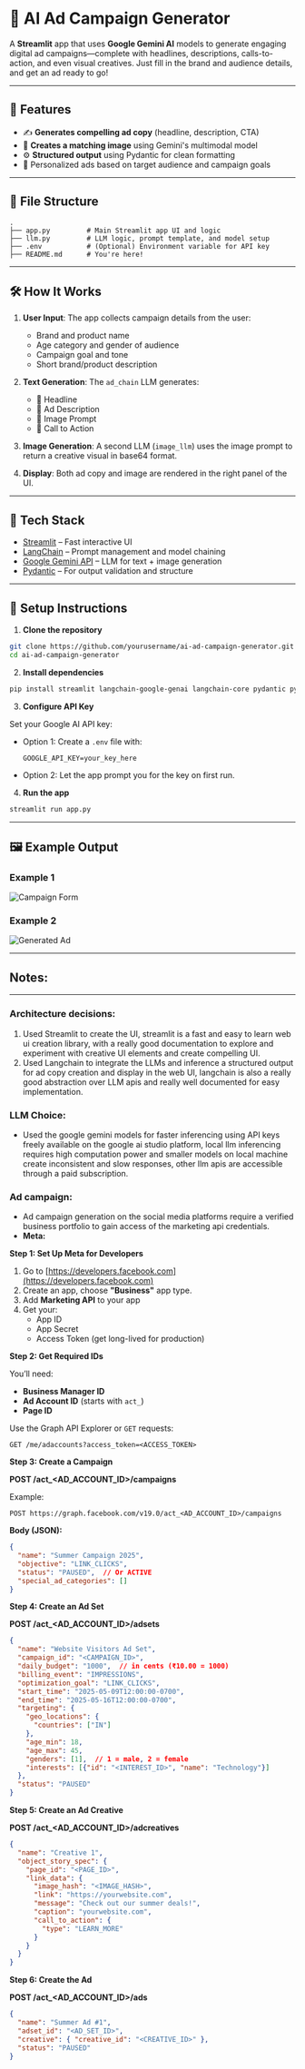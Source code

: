 
# 🧠 AI Ad Campaign Generator

A **Streamlit** app that uses **Google Gemini AI** models to generate engaging digital ad campaigns—complete with headlines, descriptions, calls-to-action, and even visual creatives. Just fill in the brand and audience details, and get an ad ready to go!

---

## 🚀 Features

* ✍️ **Generates compelling ad copy** (headline, description, CTA)
* 🎨 **Creates a matching image** using Gemini's multimodal model
* ⚙️ **Structured output** using Pydantic for clean formatting
* 🎯 Personalized ads based on target audience and campaign goals

---

## 📁 File Structure

```
.
├── app.py         # Main Streamlit app UI and logic
├── llm.py         # LLM logic, prompt template, and model setup
├── .env           # (Optional) Environment variable for API key
├── README.md      # You're here!
```

---

## 🛠️ How It Works

1. **User Input**: The app collects campaign details from the user:

   * Brand and product name
   * Age category and gender of audience
   * Campaign goal and tone
   * Short brand/product description

2. **Text Generation**: The `ad_chain` LLM generates:

   * 🧢 Headline
   * 📄 Ad Description
   * 🎨 Image Prompt
   * 📢 Call to Action

3. **Image Generation**: A second LLM (`image_llm`) uses the image prompt to return a creative visual in base64 format.

4. **Display**: Both ad copy and image are rendered in the right panel of the UI.

---

## 🧪 Tech Stack

* [Streamlit](https://streamlit.io/) – Fast interactive UI
* [LangChain](https://www.langchain.com/) – Prompt management and model chaining
* [Google Gemini API](https://ai.google.dev/) – LLM for text + image generation
* [Pydantic](https://docs.pydantic.dev/) – For output validation and structure

---

## 🔐 Setup Instructions

1. **Clone the repository**

```bash
git clone https://github.com/yourusername/ai-ad-campaign-generator.git
cd ai-ad-campaign-generator
```

2. **Install dependencies**

```bash
pip install streamlit langchain-google-genai langchain-core pydantic python-dotenv
```

3. **Configure API Key**

Set your Google AI API key:

* Option 1: Create a `.env` file with:

  ```
  GOOGLE_API_KEY=your_key_here
  ```

* Option 2: Let the app prompt you for the key on first run.

4. **Run the app**

```bash
streamlit run app.py
```

---

## 🖼️ Example Output

### Example 1
![Campaign Form](images/image1.png)

### Example 2
![Generated Ad](images/image2.png)

---

## Notes:
---
### Architecture decisions:
1. Used Streamlit to create the UI, streamlit is a fast and easy to learn web ui creation library, with a really good documentation to explore and experiment with creative UI elements and create compelling UI.
2. Used Langchain to integrate the LLMs and inference a structured output for ad copy creation and display in the web UI, langchain is also a really good abstraction over LLM apis and really well documented for easy implementation.
### LLM Choice:
- Used the google gemini models for faster inferencing using API keys freely available on the google ai studio platform, local llm inferencing requires high computation power and smaller models on local machine create inconsistent and slow responses, other llm apis are accessible through a paid subscription.
### Ad campaign:
- Ad campaign generation on the social media platforms require a verified business portfolio to gain access of the marketing api credentials.
- **Meta:**
  
**Step 1: Set Up Meta for Developers**

1. Go to [https://developers.facebook.com](https://developers.facebook.com)
2. Create an app, choose **"Business"** app type.
3. Add **Marketing API** to your app
4. Get your:
   * App ID
   * App Secret
   * Access Token (get long-lived for production)

**Step 2: Get Required IDs**

You’ll need:
* **Business Manager ID**
* **Ad Account ID** (starts with `act_`)
* **Page ID**

Use the Graph API Explorer or `GET` requests:

```http
GET /me/adaccounts?access_token=<ACCESS_TOKEN>
```

**Step 3: Create a Campaign**

**POST /act\_\<AD\_ACCOUNT\_ID>/campaigns**

Example:

```http
POST https://graph.facebook.com/v19.0/act_<AD_ACCOUNT_ID>/campaigns
```

**Body (JSON):**

```json
{
  "name": "Summer Campaign 2025",
  "objective": "LINK_CLICKS",
  "status": "PAUSED",  // Or ACTIVE
  "special_ad_categories": []
}
```

**Step 4: Create an Ad Set**

**POST /act\_\<AD\_ACCOUNT\_ID>/adsets**

```json
{
  "name": "Website Visitors Ad Set",
  "campaign_id": "<CAMPAIGN_ID>",
  "daily_budget": "1000",  // in cents (₹10.00 = 1000)
  "billing_event": "IMPRESSIONS",
  "optimization_goal": "LINK_CLICKS",
  "start_time": "2025-05-09T12:00:00-0700",
  "end_time": "2025-05-16T12:00:00-0700",
  "targeting": {
    "geo_locations": {
      "countries": ["IN"]
    },
    "age_min": 18,
    "age_max": 45,
    "genders": [1],  // 1 = male, 2 = female
    "interests": [{"id": "<INTEREST_ID>", "name": "Technology"}]
  },
  "status": "PAUSED"
}
```

**Step 5: Create an Ad Creative**

**POST /act\_\<AD\_ACCOUNT\_ID>/adcreatives**

```json
{
  "name": "Creative 1",
  "object_story_spec": {
    "page_id": "<PAGE_ID>",
    "link_data": {
      "image_hash": "<IMAGE_HASH>",
      "link": "https://yourwebsite.com",
      "message": "Check out our summer deals!",
      "caption": "yourwebsite.com",
      "call_to_action": {
        "type": "LEARN_MORE"
      }
    }
  }
}
```

**Step 6: Create the Ad**

**POST /act\_\<AD\_ACCOUNT\_ID>/ads**

```json
{
  "name": "Summer Ad #1",
  "adset_id": "<AD_SET_ID>",
  "creative": { "creative_id": "<CREATIVE_ID>" },
  "status": "PAUSED"
}
```
